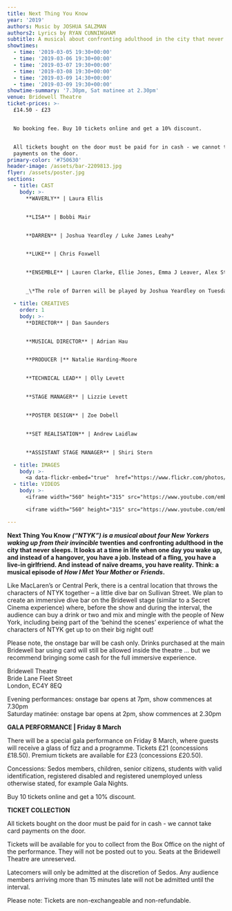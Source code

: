 ```yaml
---
title: Next Thing You Know
year: '2019'
authors: Music by JOSHUA SALZMAN
authors2: Lyrics by RYAN CUNNINGHAM
subtitle: A musical about confronting adulthood in the city that never sleeps
showtimes:
  - time: '2019-03-05 19:30+00:00'
  - time: '2019-03-06 19:30+00:00'
  - time: '2019-03-07 19:30+00:00'
  - time: '2019-03-08 19:30+00:00'
  - time: '2019-03-09 14:30+00:00'
  - time: '2019-03-09 19:30+00:00'
showtime-summary: '7.30pm, Sat matinee at 2.30pm'
venue: Bridewell Theatre
ticket-prices: >-
  £14.50 - £23


  No booking fee. Buy 10 tickets online and get a 10% discount.


  All tickets bought on the door must be paid for in cash - we cannot take card
  payments on the door.
primary-color: '#750630'
header-image: /assets/bar-2209813.jpg
flyer: /assets/poster.jpg
sections:
  - title: CAST
    body: >-
      **WAVERLY** | Laura Ellis


      **LISA** | Bobbi Mair


      **DARREN** | Joshua Yeardley / Luke James Leahy*


      **LUKE** | Chris Foxwell


      **ENSEMBLE** | Lauren Clarke, Ellie Jones, Emma J Leaver, Alex Stephenson, Sarah White, Joshua Yeardley / Luke James Leahy (when not playing Darren*)


      _\*The role of Darren will be played by Joshua Yeardley on Tuesday, Thursday and Saturday night (5, 7 and 9 March), and by Luke James Leahy on Wednesday, Friday and Saturday matinée (6, 8 and 9 March)._

  - title: CREATIVES
    order: 1
    body: >-
      **DIRECTOR** | Dan Saunders


      **MUSICAL DIRECTOR** | Adrian Hau


      **PRODUCER |** Natalie Harding-Moore


      **TECHNICAL LEAD** | Olly Levett


      **STAGE MANAGER** | Lizzie Levett


      **POSTER DESIGN** | Zoe Dobell


      **SET REALISATION** | Andrew Laidlaw


      **ASSISTANT STAGE MANAGER** | Shiri Stern

  - title: IMAGES
    body: >-
      <a data-flickr-embed="true"  href="https://www.flickr.com/photos/sedos/albums/72157678038786328" title="Next Thing You Know - 2019"><img src="https://farm8.staticflickr.com/7860/46134425034_376bc8cb2a_b.jpg" width="730" height="1024" alt="Next Thing You Know - 2019"></a><script async src="//embedr.flickr.com/assets/client-code.js" charset="utf-8"></script>
  - title: VIDEOS
    body: >-
      <iframe width="560" height="315" src="https://www.youtube.com/embed/gv4tHs6k0Zg" frameborder="0" allow="accelerometer; autoplay; encrypted-media; gyroscope; picture-in-picture" allowfullscreen></iframe>

      <iframe width="560" height="315" src="https://www.youtube.com/embed/mIE1WDS5K6o" frameborder="0" allow="accelerometer; autoplay; encrypted-media; gyroscope; picture-in-picture" allowfullscreen></iframe>

---
```

**Next Thing You Know** **_(“NTYK”) is a musical about four New Yorkers waking up from their invincible_ twenties and confronting adulthood in the city that never sleeps. It looks at a time in life when one day you wake up, and instead of a hangover, you have a job. Instead of a fling, you have a live-in girlfriend. And instead of naïve dreams, you have reality. Think: a musical episode of _How I Met Your Mother_ or** **_Friends_.**

Like MacLaren’s or Central Perk, there is a central location that throws the characters of NTYK together – a little dive bar on Sullivan Street. We plan to create an immersive dive bar on the Bridewell stage (similar to a Secret Cinema experience) where, before the show and during the interval, the audience can buy a drink or two and mix and mingle with the people of New York, including being part of the ‘behind the scenes’ experience of what the characters of NTYK get up to on their big night out!

Please note, the onstage bar will be cash only. Drinks purchased at the main Bridewell bar using card will still be allowed inside the theatre ... but we recommend bringing some cash for the full immersive experience.



Bridewell Theatre
 \
Bride Lane Fleet Street
\
London, EC4Y 8EQ

Evening performances: onstage bar opens at 7pm, show commences at 7.30pm\
Saturday matinée: onstage bar opens at 2pm, show commences at 2.30pm



**GALA PERFORMANCE | Friday 8 March**

There will be a special gala performance on Friday 8 March, where guests will receive a glass of fizz and a programme. Tickets £21 (concessions £18.50). Premium tickets are available for £23 (concessions £20.50).

Concessions: Sedos members, children, senior citizens, students with valid identification, registered disabled and registered unemployed unless otherwise stated, for example Gala Nights.

Buy 10 tickets online and get a 10% discount.


**TICKET COLLECTION**

All tickets bought on the door must be paid for in cash - we cannot take card payments on the door.

Tickets will be available for you to collect from the Box Office on the night of the performance. They will not be posted out to you. Seats at the Bridewell Theatre are unreserved.

Latecomers will only be admitted at the discretion of Sedos. Any audience members arriving more than 15 minutes late will not be admitted until the interval.

Please note: Tickets are non-exchangeable and non-refundable.
